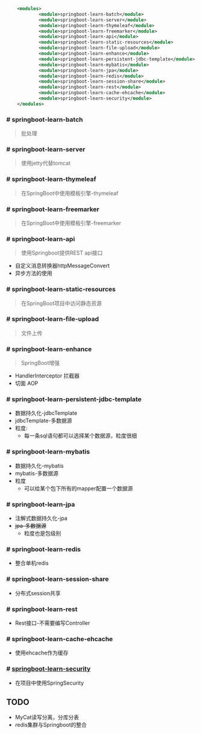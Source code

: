 ```xml
    <modules>
            <module>springboot-learn-batch</module>
            <module>springboot-learn-server</module>
            <module>springboot-learn-thymeleaf</module>
            <module>springboot-learn-freemarker</module>
            <module>springboot-learn-api</module>
            <module>springboot-learn-static-resources</module>
            <module>springboot-learn-file-upload</module>
            <module>springboot-learn-enhance</module>
            <module>springboot-learn-persistent-jdbc-template</module>
            <module>springboot-learn-mybatis</module>
            <module>springboot-learn-jpa</module>
            <module>springboot-learn-redis</module>
            <module>springboot-learn-session-share</module>
            <module>springboot-learn-rest</module>
            <module>springboot-learn-cache-ehcache</module>
            <module>springboot-learn-security</module>
    </modules>
```

### # springboot-learn-batch
> 批处理

### # springboot-learn-server
> 使用jetty代替tomcat

### # springboot-learn-thymeleaf
> 在SpringBoot中使用模板引擎-thymeleaf

### # springboot-learn-freemarker
> 在SpringBoot中使用模板引擎-freemarker

### # springboot-learn-api
> 使用Springboot提供REST api接口
* 自定义消息转换器httpMessageConvert
* 异步方法的使用

### # springboot-learn-static-resources
> 在SpringBoot项目中访问静态资源


### # springboot-learn-file-upload
> 文件上传

### # springboot-learn-enhance
> SpringBoot增强
* HandlerInterceptor    拦截器
* 切面                    AOP

### # springboot-learn-persistent-jdbc-template
* 数据持久化-jdbcTemplate
* jdbcTemplate-多数据源
* 粒度:
    * 每一条sql语句都可以选择某个数据源，粒度很细

### # springboot-learn-mybatis
* 数据持久化-mybatis
* mybatis-多数据源
* 粒度
    * 可以给某个包下所有的mapper配置一个数据源

### # springboot-learn-jpa
* 注解式数据持久化-jpa
* ~~jpa-多数据源~~
    * 粒度也是包级别

### # springboot-learn-redis
* 整合单机redis

### # springboot-learn-session-share
* 分布式session共享

### # springboot-learn-rest
* Rest接口-不需要编写Controller

### # springboot-learn-cache-ehcache
* 使用ehcache作为缓存

### # [springboot-learn-security](/springboot-learn-security)
* 在项目中使用SpringSecurity

## TODO
* MyCat读写分离，分库分表
* redis集群与Springboot的整合